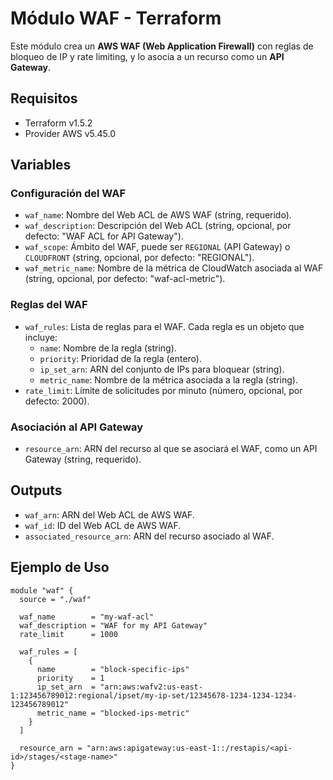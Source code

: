 # Módulo WAF - Terraform

Este módulo crea un **AWS WAF (Web Application Firewall)** con reglas de bloqueo de IP y rate limiting, y lo asocia a un recurso como un **API Gateway**.

## Requisitos

- Terraform v1.5.2
- Provider AWS v5.45.0

## Variables

### Configuración del WAF
- `waf_name`: Nombre del Web ACL de AWS WAF (string, requerido).
- `waf_description`: Descripción del Web ACL (string, opcional, por defecto: "WAF ACL for API Gateway").
- `waf_scope`: Ámbito del WAF, puede ser `REGIONAL` (API Gateway) o `CLOUDFRONT` (string, opcional, por defecto: "REGIONAL").
- `waf_metric_name`: Nombre de la métrica de CloudWatch asociada al WAF (string, opcional, por defecto: "waf-acl-metric").

### Reglas del WAF
- `waf_rules`: Lista de reglas para el WAF. Cada regla es un objeto que incluye:
  - `name`: Nombre de la regla (string).
  - `priority`: Prioridad de la regla (entero).
  - `ip_set_arn`: ARN del conjunto de IPs para bloquear (string).
  - `metric_name`: Nombre de la métrica asociada a la regla (string).
- `rate_limit`: Límite de solicitudes por minuto (número, opcional, por defecto: 2000).

### Asociación al API Gateway
- `resource_arn`: ARN del recurso al que se asociará el WAF, como un API Gateway (string, requerido).

## Outputs

- `waf_arn`: ARN del Web ACL de AWS WAF.
- `waf_id`: ID del Web ACL de AWS WAF.
- `associated_resource_arn`: ARN del recurso asociado al WAF.

## Ejemplo de Uso

```hcl
module "waf" {
  source = "./waf"

  waf_name        = "my-waf-acl"
  waf_description = "WAF for my API Gateway"
  rate_limit      = 1000

  waf_rules = [
    {
      name        = "block-specific-ips"
      priority    = 1
      ip_set_arn  = "arn:aws:wafv2:us-east-1:123456789012:regional/ipset/my-ip-set/12345678-1234-1234-1234-123456789012"
      metric_name = "blocked-ips-metric"
    }
  ]

  resource_arn = "arn:aws:apigateway:us-east-1::/restapis/<api-id>/stages/<stage-name>"
}
